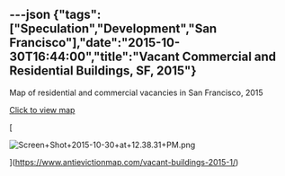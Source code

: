 ---json
{"tags":["Speculation","Development","San Francisco"],"date":"2015-10-30T16:44:00","title":"Vacant Commercial and Residential Buildings, SF, 2015"}
---

Map of residential and commercial vacancies in San Francisco, 2015

[Click to view map](https://www.antievictionmap.com/vacant-buildings-2015-1/)

[

![Screen+Shot+2015-10-30+at+12.38.31+PM.png](https://images.squarespace-cdn.com/content/v1/52b7d7a6e4b0b3e376ac8ea2/1514137461858-6YS7ALK7LTCDPGQP9F0V/ke17ZwdGBToddI8pDm48kHTWvtsn8RRGjjgcoXphn8JZw-zPPgdn4jUwVcJE1ZvWQUxwkmyExglNqGp0IvTJZamWLI2zvYWH8K3-s_4yszcp2ryTI0HqTOaaUohrI8PIB_BqqAWScgSP3EuUOBchU5sYmn60nAEbgDe2-UkSJic/Screen%2BShot%2B2015-10-30%2Bat%2B12.38.31%2BPM.png)

](https://www.antievictionmap.com/vacant-buildings-2015-1/)